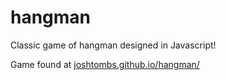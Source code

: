 # hangman

Classic game of hangman designed in Javascript!

Game found at [joshtombs.github.io/hangman/](http://joshtombs.github.io/hangman/)
